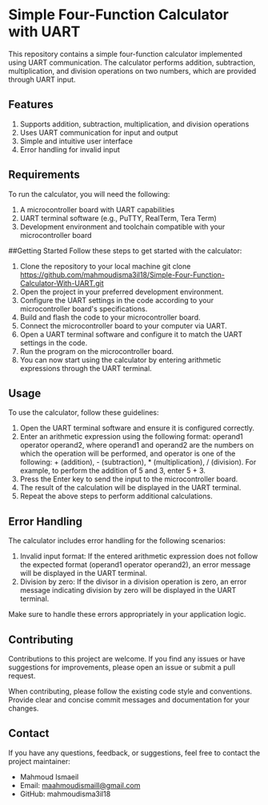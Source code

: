 # **Simple Four-Function Calculator with UART**
This repository contains a simple four-function calculator implemented using UART communication. The calculator performs addition, subtraction, multiplication, and division operations on two numbers, which are provided through UART input.

## Features
1. Supports addition, subtraction, multiplication, and division operations
2. Uses UART communication for input and output
3. Simple and intuitive user interface
4. Error handling for invalid input

## Requirements
To run the calculator, you will need the following:

1. A microcontroller board with UART capabilities
2. UART terminal software (e.g., PuTTY, RealTerm, Tera Term)
3. Development environment and toolchain compatible with your microcontroller board

##Getting Started
Follow these steps to get started with the calculator:

1. Clone the repository to your local machine
git clone https://github.com/mahmoudisma3il18/Simple-Four-Function-Calculator-With-UART.git
2. Open the project in your preferred development environment.
3. Configure the UART settings in the code according to your microcontroller board's specifications.
4. Build and flash the code to your microcontroller board.
5. Connect the microcontroller board to your computer via UART.
6. Open a UART terminal software and configure it to match the UART settings in the code.
7. Run the program on the microcontroller board.
8. You can now start using the calculator by entering arithmetic expressions through the UART terminal.

## Usage
To use the calculator, follow these guidelines:

1. Open the UART terminal software and ensure it is configured correctly.
2. Enter an arithmetic expression using the following format: operand1 operator operand2, where operand1 and operand2 are the numbers on which the operation will be performed, and operator is one of the following: + (addition), - (subtraction), * (multiplication), / (division).
For example, to perform the addition of 5 and 3, enter 5 + 3.
3. Press the Enter key to send the input to the microcontroller board.
4. The result of the calculation will be displayed in the UART terminal.
5. Repeat the above steps to perform additional calculations.

## Error Handling
The calculator includes error handling for the following scenarios:

1. Invalid input format: If the entered arithmetic expression does not follow the expected format (operand1 operator operand2), an error message will be displayed in the UART terminal.
2. Division by zero: If the divisor in a division operation is zero, an error message indicating division by zero will be displayed in the UART terminal.

Make sure to handle these errors appropriately in your application logic.

## Contributing
Contributions to this project are welcome. If you find any issues or have suggestions for improvements, please open an issue or submit a pull request.

When contributing, please follow the existing code style and conventions. Provide clear and concise commit messages and documentation for your changes.


## Contact
If you have any questions, feedback, or suggestions, feel free to contact the project maintainer:

* Mahmoud Ismaeil
* Email: maahmoudismaill@gmail.com
* GitHub: mahmoudisma3il18
